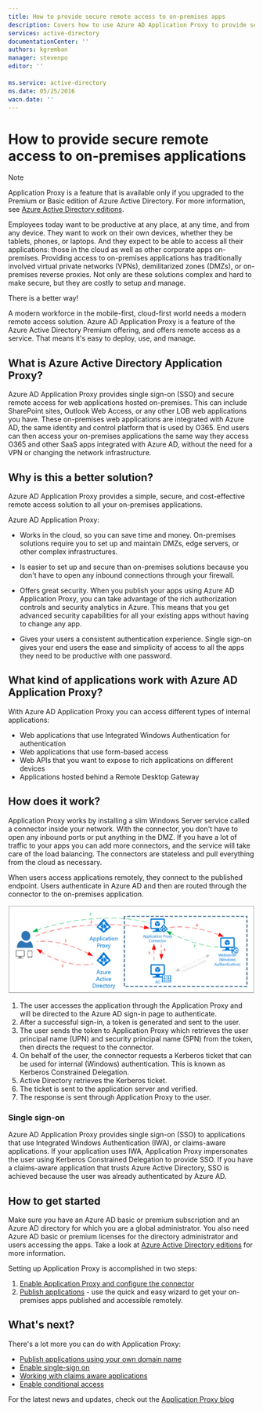```yaml
---
title: How to provide secure remote access to on-premises apps
description: Covers how to use Azure AD Application Proxy to provide secure remote access to your on-premises apps.
services: active-directory
documentationCenter: ''
authors: kgremban
manager: stevenpo
editor: ''

ms.service: active-directory
ms.date: 05/25/2016
wacn.date: ''
---
```


# How to provide secure remote access to on-premises applications

> [!NOTE]
> Application Proxy is a feature that is available only if you upgraded to the Premium or Basic edition of Azure Active Directory. For more information, see [Azure Active Directory editions](./active-directory-editions.md).

Employees today want to be productive at any place, at any time, and from any device. They want to work on their own devices, whether they be tablets, phones, or laptops. And they expect to be able to access all their applications: those in the cloud as well as other corporate apps on-premises. Providing access to on-premises applications has traditionally involved virtual private networks (VPNs), demilitarized zones (DMZs), or on-premises reverse proxies. Not only are these solutions complex and hard to make secure, but they are costly to setup and manage.

There is a better way!

A modern workforce in the mobile-first, cloud-first world needs a modern remote access solution. Azure AD Application Proxy is a feature of the Azure Active Directory Premium offering, and offers remote access as a service. That means it's easy to deploy, use, and manage.

## What is Azure Active Directory Application Proxy?
Azure AD Application Proxy provides single sign-on (SSO) and secure remote access for web applications hosted on-premises. This can include SharePoint sites, Outlook Web Access, or any other LOB web applications you have. These on-premises web applications are integrated with Azure AD, the same identity and control platform that is used by O365. End users can then access your on-premises applications the same way they access O365 and other SaaS apps integrated with Azure AD, without the need for a VPN or changing the network infrastructure.

## Why is this a better solution?
Azure AD Application Proxy provides a simple, secure, and cost-effective remote access solution to all your on-premises applications.

Azure AD Application Proxy:  

- Works in the cloud, so you can save time and money. On-premises solutions require you to set up and maintain DMZs, edge servers, or other complex infrastructures.  

- Is easier to set up and secure than on-premises solutions because you don't have to open any inbound connections through your firewall.  

- Offers great security. When you publish your apps using Azure AD Application Proxy, you can take advantage of the rich authorization controls and security analytics in Azure. This means that you get advanced security capabilities for all your existing apps without having to change any app.  

- Gives your users a consistent authentication experience. Single sign-on gives your end users the ease and simplicity of access to all the apps they need to be productive with one password.  

## What kind of applications work with Azure AD Application Proxy?
With Azure AD Application Proxy you can access different types of internal applications:

- Web applications that use Integrated Windows Authentication for authentication  
- Web applications that use form-based access  
- Web APIs that you want to expose to rich applications on different devices  
- Applications hosted behind a Remote Desktop Gateway  

## How does it work?
Application Proxy works by installing a slim Windows Server service called a connector inside your network. With the connector, you don't have to open any inbound ports or put anything in the DMZ. If you have a lot of traffic to your apps you can add more connectors, and the service will take care of the load balancing. The connectors are stateless and pull everything from the cloud as necessary.

When users access applications remotely, they connect to the published endpoint. Users authenticate in Azure AD and then are routed through the connector to the on-premises application.

 ![AzureAD Application Proxy diagram](./media/active-directory-appssoaccess-whatis/azureappproxxy.png)

1. The user accesses the application through the Application Proxy and will be directed to the Azure AD sign-in page to authenticate.
2. After a successful sign-in, a token is generated and sent to the user.
3. The user sends the token to Application Proxy which retrieves the user principal name (UPN) and security principal name (SPN) from the token, then directs the request to the connector.
4. On behalf of the user, the connector requests a Kerberos ticket that can be used for internal (Windows) authentication. This is known as Kerberos Constrained Delegation.
5. Active Directory retrieves the Kerberos ticket.
6. The ticket is sent to the application server and verified.
7. The response is sent through Application Proxy to the user.

### Single sign-on
Azure AD Application Proxy provides single sign-on (SSO) to applications that use Integrated Windows Authentication (IWA), or claims-aware applications. If your application uses IWA, Application Proxy impersonates the user using Kerberos Constrained Delegation to provide SSO. If you have a claims-aware application that trusts Azure Active Directory, SSO is achieved because the user was already authenticated by Azure AD.

## How to get started
Make sure you have an Azure AD basic or premium subscription and an Azure AD directory for which you are a global administrator. You also need Azure AD basic or premium licenses for the directory administrator and users accessing the apps. Take a look at [Azure Active Directory editions](./active-directory-editions.md) for more information.

Setting up Application Proxy is accomplished in two steps:

1. [Enable Application Proxy and configure the connector](./active-directory-application-proxy-enable.md)  
2. [Publish applications](./active-directory-application-proxy-publish.md) - use the quick and easy wizard to get your on-premises apps published and accessible remotely.

## What's next?
There's a lot more you can do with Application Proxy:

- [Publish applications using your own domain name](./active-directory-application-proxy-custom-domains.md)
- [Enable single-sign on](/documentation/articles/active-directory-application-proxy-sso-using-kcd.md)
- [Working with claims aware applications](/documentation/articles/active-directory-application-proxy-claims-aware-apps/)
- [Enable conditional access](./active-directory-application-proxy-conditional-access.md)

For the latest news and updates, check out the [Application Proxy blog](http://blogs.technet.com/b/applicationproxyblog/)